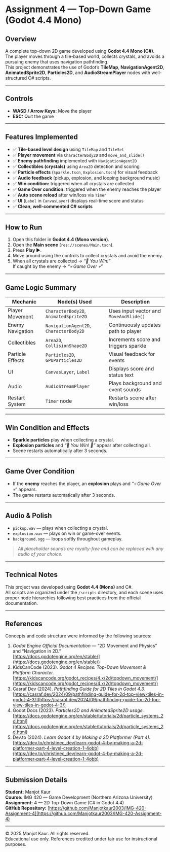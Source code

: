 # Assignment 4 — Top-Down Game (Godot 4.4 Mono)

## Overview
A complete top-down 2D game developed using **Godot 4.4 Mono (C#)**.  
The player moves through a tile-based world, collects crystals, and avoids a pursuing enemy that uses navigation pathfinding.  
This project demonstrates the use of Godot’s **TileMap**, **NavigationAgent2D**, **AnimatedSprite2D**, **Particles2D**, and **AudioStreamPlayer** nodes with well-structured C# scripts.

---

## Controls
- **WASD / Arrow Keys:** Move the player  
- **ESC:** Quit the game

---

## Features Implemented
- ✅ **Tile-based level design** using `TileMap` and `TileSet`
- ✅ **Player movement** via `CharacterBody2D` and `move_and_slide()`
- ✅ **Enemy pathfinding** implemented with `NavigationAgent2D`
- ✅ **Collectibles (crystals)** using `Area2D` detection and scoring
- ✅ **Particle effects** (`Sparkle.tscn`, `Explosion.tscn`) for visual feedback
- ✅ **Audio feedback** (pickup, explosion, and looping background music)
- ✅ **Win condition:** triggered when all crystals are collected
- ✅ **Game Over condition:** triggered when the enemy reaches the player
- ✅ **Auto scene reload** after win/loss via `Timer`
- ✅ **UI** (`Label` in `CanvasLayer`) displays real-time score and status
- ✅ **Clean, well-commented C# scripts**

---

##  How to Run
1. Open this folder in **Godot 4.4 (Mono version)**.  
2. Open the **Main scene** (`res://scenes/Main.tscn`).  
3. Press **Play ▶️**.  
4. Move around using the controls to collect crystals and avoid the enemy.  
5. When all crystals are collected → *“🎉 You Win!”*  
   If caught by the enemy → *“💀 Game Over 💀”*

---

## Game Logic Summary
| Mechanic | Node(s) Used | Description |
|-----------|--------------|-------------|
| Player Movement | `CharacterBody2D`, `AnimatedSprite2D` | Uses input vector and `MoveAndSlide()` |
| Enemy Navigation | `NavigationAgent2D`, `CharacterBody2D` | Continuously updates path to player |
| Collectibles | `Area2D`, `CollisionShape2D` | Increments score and triggers sparkle |
| Particle Effects | `Particles2D`, `GPUParticles2D` | Visual feedback for events |
| UI | `CanvasLayer`, `Label` | Displays score and status text |
| Audio | `AudioStreamPlayer` | Plays background and event sounds |
| Restart System | `Timer` node | Restarts scene after win/loss |

---

## Win Condition and Effects
- **Sparkle particles** play when collecting a crystal.  
- **Explosion particles** and *“🎉 You Win! 🎉”* appear after collecting all.  
- Scene restarts automatically after 3 seconds.

---

## Game Over Condition
- If the **enemy** reaches the player, an **explosion** plays and *“💀 Game Over 💀”* appears.  
- The game restarts automatically after 3 seconds.

---

## Audio & Polish
- `pickup.wav` — plays when collecting a crystal.  
- `explosion.wav` — plays on win or game-over events.  
- `background.ogg` — loops softly throughout gameplay.  
> *All placeholder sounds are royalty-free and can be replaced with any audio of your choice.*

---

## Technical Notes
This project was developed using **Godot 4.4 (Mono)** and C#.  
All scripts are organized under the `/scripts` directory, and each scene uses proper node hierarchies following best practices from the official documentation.

---

## References
Concepts and code structure were informed by the following sources:
1. *Godot Engine Official Documentation* — “2D Movement and Physics” and “Navigation in 2D.”  
   [https://docs.godotengine.org/en/stable/](https://docs.godotengine.org/en/stable/)
2. KidsCanCode (2023). *Godot 4 Recipes: Top-Down Movement & Platform Character.*  
   [https://kidscancode.org/godot_recipes/4.x/2d/topdown_movement/](https://kidscancode.org/godot_recipes/4.x/2d/topdown_movement/)
3. Casraf Dev (2024). *Pathfinding Guide for 2D Tiles in Godot 4.3.*  
   [https://casraf.dev/2024/09/pathfinding-guide-for-2d-top-view-tiles-in-godot-4-3/](https://casraf.dev/2024/09/pathfinding-guide-for-2d-top-view-tiles-in-godot-4-3/)
4. Godot Docs (2023). *Particles2D and AnimatedSprite2D usage.*  
   [https://docs.godotengine.org/en/stable/tutorials/2d/particle_systems_2d.html](https://docs.godotengine.org/en/stable/tutorials/2d/particle_systems_2d.html)
5. Dev.to (2024). *Learn Godot 4 by Making a 2D Platformer (Part 4).*  
   [https://dev.to/christinec_dev/learn-godot-4-by-making-a-2d-platformer-part-4-level-creation-1-4obb](https://dev.to/christinec_dev/learn-godot-4-by-making-a-2d-platformer-part-4-level-creation-1-4obb)

---

## Submission Details
**Student:** Manjot Kaur  
**Course:** IMG 420 — Game Development (Northern Arizona University)   
**Assignment:** 4 — 2D Top-Down Game (C# in Godot 4.4)  
**GitHub Repository:** [https://github.com/Manjotkaur2003/IMG-420-Assignment-4](https://github.com/Manjotkaur2003/IMG-420-Assignment-4)

---

© 2025 Manjot Kaur. All rights reserved.  
Educational use only. References credited under fair use for instructional purposes.


